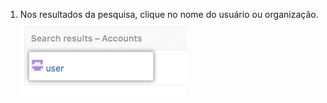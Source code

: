 1. Nos resultados da pesquisa, clique no nome do usuário ou organização. ![Opções de pesquisa das configurações do administrador](/assets/images/enterprise/site-admin-settings/click-user.png)
